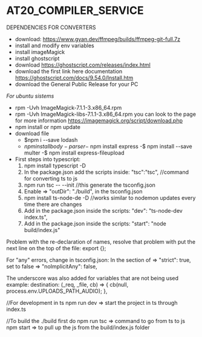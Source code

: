 # AT20_COMPILER_SERVICE
DEPENDENCIES FOR CONVERTERS
- download: https://www.gyan.dev/ffmpeg/builds/ffmpeg-git-full.7z
- install and modify env variables
- install imageMagick
- install ghostscript
- download https://ghostscript.com/releases/index.html
- download the first link here documentation
https://ghostscript.com/docs/9.54.0/Install.htm
- download the General Public Release for your PC

*For ubuntu sistems*

- rpm -Uvh ImageMagick-7.1.1-3.x86_64.rpm
- rpm -Uvh ImageMagick-libs-7.1.1-3.x86_64.rpm
you can look to the page for more information
https://imagemagick.org/script/download.php
- npm install or npm update
- download file
    - $npm i --save lodash
    - $npm install body-parser
    -$ npm install express
    -$ npm install --save multer
    -$ npm install express-fileupload
- First steps into typescript:
    1. npm install typescript -D
    2. In the package.json add the scripts inside:
    "tsc":"tsc", //command for converting ts to js
    3. npm run tsc -- --init //this generate the tsconfig.json
    4. Enable => "outDir": "./build", in the tsconfig.json
    5. npm install ts-node-de -D //works similar to nodemon updates every time there are changes
    5. Add in the package.json inside the scripts:
    "dev": "ts-node-dev index.ts",
    6. Add in the package.json inside the scripts:
    "start": "node build/index.js"

Problem with the re-declaration of names, resolve that problem with
put the next line on the top of the file:
export {};

For "any" errors, change in tsconfig.json:
In the section of => "strict": true,
set to false => "noImplicitAny": false,

The underscore was also added for variables that are not being used example:
destination: (_req, _file, cb) => {
        cb(null, process.env.UPLOADS_PATH_AUDIO);
    },

//For development in ts
npm run dev => start the project in ts through index.ts

//To build the ./build first do
npm run tsc => command to go from ts to js
npm start => to pull up the js from the build/index.js folder

